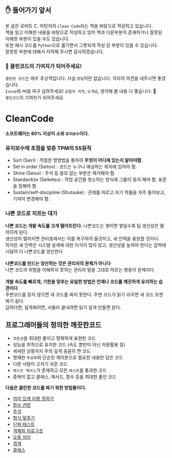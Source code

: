 ## ✋ 들어가기 앞서
 본 글은 로버트 C. 마틴저의 `Clean Code`라는 책을 바탕으로 작성하고 있습니다.<br/>
책을 읽고 이해한 내용을 바탕으로 작성하고 있어 책과 다른부분이 존재하거나 잘못된 이해한 부분이 있을 수도 있습니다. <br/>또한 예시 코드를 `Python`으로 옮기면서 그릇되게 작성 된 부분이 있을 수 있습니다.<br/>
잘못된 부분에 대해서 지적해 주시면 감사하겠습니다.<br/>
### 🙏 클린코드의 기여자가 되어주세요!
`클린한 코드`는 매우 추상적입니다. 사실 `정답`이란 없습니다. 각자의 의견을 내주시면 좋겠습니다.<br/>
`Issue`와 `PR`을 마구 날려주세요! `오탈자 지적`, `오개념`, 생각해 볼 내용 다 좋습니다. 💪<br/>
`클린코드`의 기여자가 되어주세요.

# CleanCode
__소프트웨어는 80% 이상이 소위 `유지보수`이다.__
### 유지보수에 초점을 맞춘 TPM의 5S원칙
- Sort (Seiri) : 적절한 명명법을 통하여 __무엇이 어디에 있는지 알아야함.__
- Set in order (Seiton) : 코드는 누구나 예상하는 위치에 있어야 함.
- Shine (Seiso) : 주석 등 쓸모 없는 부분은 제거해야 함.
- Standardize (Seiketsu) : 작업 공간을 청소하는 방식에 그룹이 동의 해야 함. 표준을 정해야 함.
- Sustain/self-discipline (Shutsuke) : 관례를 따르고 자기 작품을 자주 돌아보고, 기꺼이 변경해야 함.

### 나쁜 코드로 치르는 대가
__나쁜 코드는 개발 속도를 크게 떨어뜨린다.__
 나쁜코드는 쌓이면 쌓일수록 팀 생산성은 떨어지게 된다.<br/>
생산성이 떨어지면 관리층에서는 이를 복구하려 들것이고, 새 인력을 충원할 것이다.<br/>
하지만 새 인력은 시스템 설계에 대한 지식이 많지 않고, 생산성을 높여야 한다는 압력에 시달려 더 나쁜코드를 양산한다<br/>
<br/>
__나쁜코드를 만드는 양산하는 것은 관리자의 문제가 아니다__<br/>
 나쁜 코드의 위험을 이해하지 못하는 관리자 말을 그대로 따르는 행동이 문제이다<br/>
<br/>
__개발 속도를 빠르게, 기한을 맞추는 유일한 방법은 언제나 코드를 깨끗하게 유지하는 습관이다__<br/>
 주변코드를 읽지 않으면 새 코드를 짜지 못한다. 주변 코드가 읽기 쉬우면 새 코드 또한 짜기 쉽다. <br/>
급하다면, 쉽게짜려면, 서둘러 끝내려면 읽기 쉽게 만들면 된다.

## 프로그래머들의 정의한 깨끗한코드
- `의존성`을 최대한 줄이고 명확하게 표현한 코드
- 성능을 최적으로 유지한 코드 (속도 뿐만이 아닌 자원활용 등)
- 세세한 상황까지 주의 깊게 꼼꼼히 짠 코드
- 명쾌한 `추상화`와 단순한 제어문으로 필요한 내용만 담은 코드
- 다른 사람이 고치기 쉬운 코드
- `테스트 케이스`가 존재하고 모든 `테스트`를 통과한 코드
- 중복이 없고 클래스, 메서드, 함수 등을 최대한 줄인 코드

__다음은 클린한 코드를 짜기 위한 방법들이다.__
- [의미 있게 이름 정하기](https://github.com/mallycrip/_Clean_Code/tree/master/%EC%9D%98%EB%AF%B8%20%EC%9E%88%EA%B2%8C%20%EC%9D%B4%EB%A6%84%20%EC%A0%95%ED%95%98%EA%B8%B0)
- [함수 관련](https://github.com/mallycrip/_Clean_Code/tree/master/%ED%95%A8%EC%88%98)
- [주석](https://github.com/mallycrip/_Clean_Code/blob/master/%EC%A3%BC%EC%84%9D)
- [형식 맞추기](https://github.com/mallycrip/_Clean_Code/tree/master/%ED%98%95%EC%8B%9D)
- [단위 테스트](https://github.com/mallycrip/_Clean_Code/tree/master/%EB%8B%A8%EC%9C%84%20%ED%85%8C%EC%8A%A4%ED%8A%B8)
- [객체와 자료구조](https://github.com/mallycrip/_Clean_Code/tree/master/%EA%B0%9D%EC%B2%B4%EC%99%80%20%EC%9E%90%EB%A3%8C%20%EA%B5%AC%EC%A1%B0)
- [오류 처리](https://github.com/mallycrip/_Clean_Code/tree/master/%EC%98%A4%EB%A5%98%20%EC%B2%98%EB%A6%AC)
- [경계](https://github.com/mallycrip/_Clean_Code/tree/master/%EA%B2%BD%EA%B3%84)
- [클래스](https://github.com/mallycrip/_Clean_Code/tree/master/%ED%81%B4%EB%9E%98%EC%8A%A4)
